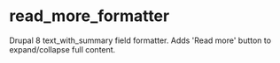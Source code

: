 # read_more_formatter
Drupal 8 text_with_summary field formatter. Adds 'Read more' button to expand/collapse full content.
